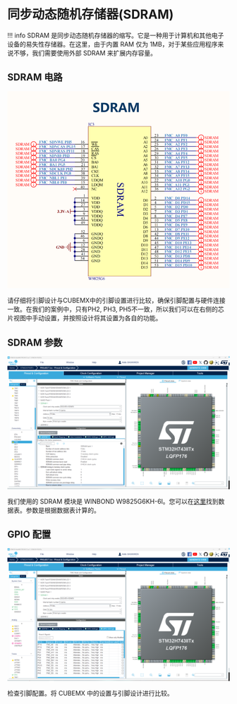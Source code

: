 # 同步动态随机存储器(SDRAM)
!!! info
    SDRAM 是同步动态随机存储器的缩写。它是一种用于计算机和其他电子设备的易失性存储器。在这里，由于内置 RAM 仅为 1MB，对于某些应用程序来说不够，我们需要使用外部 SDRAM 来扩展内存容量。

## SDRAM 电路
![SDRAM_CIRCUIT](sdram_circuit.png)

请仔细将引脚设计与CUBEMX中的引脚设置进行比较，确保引脚配置与硬件连接一致。在我们的案例中，只有PH2, PH3, PH5不一致，所以我们可以在右侧的芯片视图中手动设置，并按照设计将其设置为各自的功能。

## SDRAM 参数
![SDRAM_PARA](sdram_para.png)

我们使用的 SDRAM 模块是 WINBOND W9825G6KH-6I。您可以在[这里](http://www.cuishuaiwen.com:7500/DEV/FK-STM32H743/w9825g6kh.pdf)找到数据表。参数是根据数据表计算的。

## GPIO 配置
![SDRAM_GPIO](sdram_gpio.png)

检查引脚配置。将 CUBEMX 中的设置与引脚设计进行比较。
